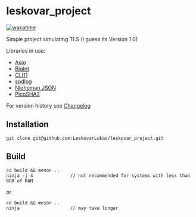 # leskovar_project
[![wakatime](https://wakatime.com/badge/github/LeskovarLukas/leskovar_project.svg)](https://wakatime.com/badge/github/LeskovarLukas/leskovar_project)

Simple project simulating TLS (I guess its Version 1.0)

Libraries in use:
- [Asio](https://think-async.com/Asio/)
- [BigInt](https://github.com/faheel/BigInt)
- [CLI11](https://github.com/CLIUtils/CLI11)
- [spdlog](https://github.com/gabime/spdlog)
- [Nlohoman JSON](https://github.com/nlohmann/json)
- [PicoSHA2](https://github.com/okdshin/PicoSHA2)

For version history see [Changelog](https://github.com/LeskovarLukas/leskovar_project/blob/main/CAHNGELOG.org)

## Installation 
```
git clone git@github.com:LeskovarLukas/leskovar_project.git
```

## Build
```
cd build && meson ..
ninja -j 4              // not recommended for systems with less than 8GB of RAM
```
or 

```
cd build && meson ..
ninja                   // may take longer
```
